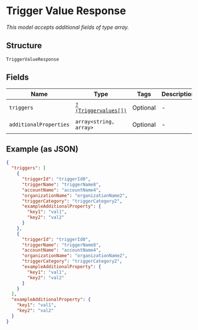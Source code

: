 
# Trigger Value Response

*This model accepts additional fields of type array.*

## Structure

`TriggerValueResponse`

## Fields

| Name | Type | Tags | Description | Getter | Setter |
|  --- | --- | --- | --- | --- | --- |
| `triggers` | [`?(Triggervalues[])`](../../doc/models/triggervalues.md) | Optional | - | getTriggers(): ?array | setTriggers(?array triggers): void |
| `additionalProperties` | `array<string, array>` | Optional | - | findAdditionalProperty(string key): array | additionalProperty(string key, array value): void |

## Example (as JSON)

```json
{
  "triggers": [
    {
      "triggerId": "triggerId0",
      "triggerName": "triggerName8",
      "accountName": "accountName4",
      "organizationName": "organizationName2",
      "triggerCategory": "triggerCategory2",
      "exampleAdditionalProperty": {
        "key1": "val1",
        "key2": "val2"
      }
    },
    {
      "triggerId": "triggerId0",
      "triggerName": "triggerName8",
      "accountName": "accountName4",
      "organizationName": "organizationName2",
      "triggerCategory": "triggerCategory2",
      "exampleAdditionalProperty": {
        "key1": "val1",
        "key2": "val2"
      }
    }
  ],
  "exampleAdditionalProperty": {
    "key1": "val1",
    "key2": "val2"
  }
}
```

